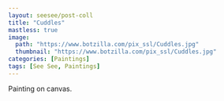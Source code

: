 ```yaml
---
layout: seesee/post-coll
title: "Cuddles"
mastless: true
image:
  path: "https://www.botzilla.com/pix_ssl/Cuddles.jpg"
  thumbnail: "https://www.botzilla.com/pix_ssl/Cuddles.jpg"
categories: [Paintings]
tags: [See See, Paintings]
---
```


Painting on canvas.



